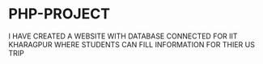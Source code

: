 # PHP-PROJECT
I HAVE CREATED A WEBSITE WITH DATABASE CONNECTED FOR IIT KHARAGPUR WHERE STUDENTS CAN FILL INFORMATION FOR THIER US TRIP
